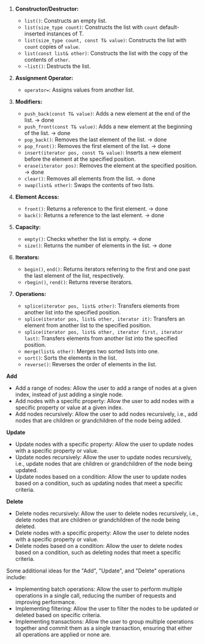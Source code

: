 1. **Constructor/Destructor:**
   - `list()`: Constructs an empty list.
   - `list(size_type count)`: Constructs the list with `count` default-inserted instances of T.
   - `list(size_type count, const T& value)`: Constructs the list with `count` copies of `value`.
   - `list(const list& other)`: Constructs the list with the copy of the contents of `other`.
   - `~list()`: Destructs the list.

2. **Assignment Operator:**
   - `operator=`: Assigns values from another list.

3. **Modifiers:**
   - `push_back(const T& value)`: Adds a new element at the end of the list. -> done 
   - `push_front(const T& value)`: Adds a new element at the beginning of the list. -> done 
   - `pop_back()`: Removes the last element of the list. -> done 
   - `pop_front()`: Removes the first element of the list. -> done 
   - `insert(iterator pos, const T& value)`: Inserts a new element before the element at the specified position.
   - `erase(iterator pos)`: Removes the element at the specified position. -> done 
   - `clear()`: Removes all elements from the list. -> done 
   - `swap(list& other)`: Swaps the contents of two lists.

4. **Element Access:**
   - `front()`: Returns a reference to the first element. -> done 
   - `back()`: Returns a reference to the last element. -> done 

5. **Capacity:**
   - `empty()`: Checks whether the list is empty. -> done 
   - `size()`: Returns the number of elements in the list. -> done 

6. **Iterators:**
   - `begin()`, `end()`: Returns iterators referring to the first and one past the last element of the list, respectively.
   - `rbegin()`, `rend()`: Returns reverse iterators.

7. **Operations:**
   - `splice(iterator pos, list& other)`: Transfers elements from another list into the specified position.
   - `splice(iterator pos, list& other, iterator it)`: Transfers an element from another list to the specified position.
   - `splice(iterator pos, list& other, iterator first, iterator last)`: Transfers elements from another list into the specified position.
   - `merge(list& other)`: Merges two sorted lists into one.
   - `sort()`: Sorts the elements in the list.
   - `reverse()`: Reverses the order of elements in the list.


**Add**

* Add a range of nodes: Allow the user to add a range of nodes at a given index, instead of just adding a single node.
* Add nodes with a specific property: Allow the user to add nodes with a specific property or value at a given index.
* Add nodes recursively: Allow the user to add nodes recursively, i.e., add nodes that are children or grandchildren of the node being added.

**Update**

* Update nodes with a specific property: Allow the user to update nodes with a specific property or value.
* Update nodes recursively: Allow the user to update nodes recursively, i.e., update nodes that are children or grandchildren of the node being updated.
* Update nodes based on a condition: Allow the user to update nodes based on a condition, such as updating nodes that meet a specific criteria.

**Delete**

* Delete nodes recursively: Allow the user to delete nodes recursively, i.e., delete nodes that are children or grandchildren of the node being deleted.
* Delete nodes with a specific property: Allow the user to delete nodes with a specific property or value.
* Delete nodes based on a condition: Allow the user to delete nodes based on a condition, such as deleting nodes that meet a specific criteria.

Some additional ideas for the "Add", "Update", and "Delete" operations include:

* Implementing batch operations: Allow the user to perform multiple operations in a single call, reducing the number of requests and improving performance.
* Implementing filtering: Allow the user to filter the nodes to be updated or deleted based on specific criteria.
* Implementing transactions: Allow the user to group multiple operations together and commit them as a single transaction, ensuring that either all operations are applied or none are.

